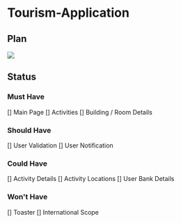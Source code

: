 # Tourism-Application

## Plan
![](https://raw.githubusercontent.com/d0txecute/Tourism-Application/main/Mobile_Applications_Project.drawio.svg)

## Status

### Must Have
[] Main Page
[] Activities
[] Building / Room Details

### Should Have
[] User Validation
[] User Notification

### Could Have
[] Activity Details
[] Activity Locations
[] User Bank Details

### Won't Have
[] Toaster
[] International Scope
